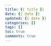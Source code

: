```yaml
---
title: {{ title }}
date: {{ date }}
updated: {{ date }}
categories: []
tags: []
toc: true
comments: true
---
```

